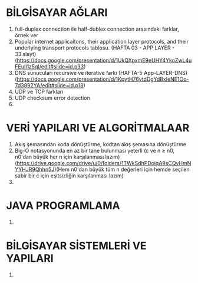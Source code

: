 # BİLGİSAYAR AĞLARI
1. full-duplex connection ile half-dublex connection arasındaki farklar, örnek ver
2. Popular internet applicaitons, their application layer protocols, and their underlying transport protocols tablosu. (HAFTA 03 - APP LAYER - 33.slayt) (https://docs.google.com/presentation/d/1UkQXpxmE9eUHY4YkoZwL4uFEuIl1z5qI/edit#slide=id.p33)
3. DNS sunucuları recursive ve iterative farkı (HAFTA-5 App-LAYER-DNS)(https://docs.google.com/presentation/d/1KpytH76ytdDgYdBxIeNE1Oo-7d3892YA/edit#slide=id.p18)
4. UDP ve TCP farkları
5. UDP checksum error detection
6. 


# VERİ YAPILARI VE ALGORİTMALAAR
1. Akış şemasından koda dönüştürme, kodtan akış şemasına dönüştürme
2. Big-O notasyonunda en az bir tane bulunması yeterli (c ve n ≥ n0, n0'dan büyük her n için karşılanması lazım) (https://drive.google.com/drive/u/0/folders/1TWkSdhPDoiqA9sCQvHmNYYHJR9Qhhn5J)(Hem n0'dan büyük tüm n değerleri için hemde seçilen sabir bir c için eşitsizliğin karşılanması lazım)
3. 



# JAVA PROGRAMLAMA
1. 


# BİLGİSAYAR SİSTEMLERİ VE YAPILARI
1. 